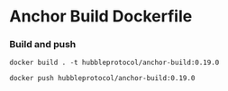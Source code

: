 # Anchor Build Dockerfile

### Build and push

```shell
docker build . -t hubbleprotocol/anchor-build:0.19.0

docker push hubbleprotocol/anchor-build:0.19.0
```
